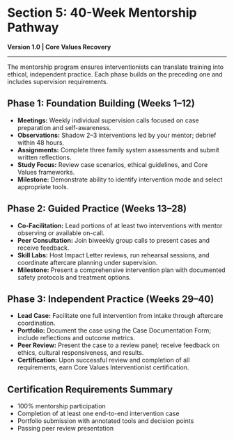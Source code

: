 # Section 5: 40-Week Mentorship Pathway

**Version 1.0 | Core Values Recovery**

---

The mentorship program ensures interventionists can translate training into ethical, independent practice. Each phase builds on the preceding one and includes supervision requirements.

## Phase 1: Foundation Building (Weeks 1–12)

- **Meetings:** Weekly individual supervision calls focused on case preparation and self-awareness.
- **Observations:** Shadow 2–3 interventions led by your mentor; debrief within 48 hours.
- **Assignments:** Complete three family system assessments and submit written reflections.
- **Study Focus:** Review case scenarios, ethical guidelines, and Core Values frameworks.
- **Milestone:** Demonstrate ability to identify intervention mode and select appropriate tools.

## Phase 2: Guided Practice (Weeks 13–28)

- **Co-Facilitation:** Lead portions of at least two interventions with mentor observing or available on-call.
- **Peer Consultation:** Join biweekly group calls to present cases and receive feedback.
- **Skill Labs:** Host Impact Letter reviews, run rehearsal sessions, and coordinate aftercare planning under supervision.
- **Milestone:** Present a comprehensive intervention plan with documented safety protocols and treatment options.

## Phase 3: Independent Practice (Weeks 29–40)

- **Lead Case:** Facilitate one full intervention from intake through aftercare coordination.
- **Portfolio:** Document the case using the Case Documentation Form; include reflections and outcome metrics.
- **Peer Review:** Present the case to a review panel; receive feedback on ethics, cultural responsiveness, and results.
- **Certification:** Upon successful review and completion of all requirements, earn Core Values Interventionist certification.

## Certification Requirements Summary

- 100% mentorship participation
- Completion of at least one end-to-end intervention case
- Portfolio submission with annotated tools and decision points
- Passing peer review presentation
